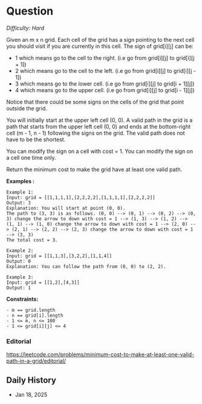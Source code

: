 # Question 

_Difficulty: Hard_

Given an m x n grid. Each cell of the grid has a sign pointing to the next cell you should visit if you are currently in this cell. The sign of grid[i][j] can be:

- 1 which means go to the cell to the right. (i.e go from grid[i][j] to grid[i][j + 1])
- 2 which means go to the cell to the left. (i.e go from grid[i][j] to grid[i][j - 1])
- 3 which means go to the lower cell. (i.e go from grid[i][j] to grid[i + 1][j])
- 4 which means go to the upper cell. (i.e go from grid[i][j] to grid[i - 1][j])

Notice that there could be some signs on the cells of the grid that point outside the grid.

You will initially start at the upper left cell (0, 0). A valid path in the grid is a path that starts from the upper left cell (0, 0) and ends at the bottom-right cell (m - 1, n - 1) following the signs on the grid. The valid path does not have to be the shortest.

You can modify the sign on a cell with cost = 1. You can modify the sign on a cell one time only.

Return the minimum cost to make the grid have at least one valid path.

**Examples :**
```
Example 1:
Input: grid = [[1,1,1,1],[2,2,2,2],[1,1,1,1],[2,2,2,2]]
Output: 3
Explanation: You will start at point (0, 0).
The path to (3, 3) is as follows. (0, 0) --> (0, 1) --> (0, 2) --> (0, 3) change the arrow to down with cost = 1 --> (1, 3) --> (1, 2) --> (1, 1) --> (1, 0) change the arrow to down with cost = 1 --> (2, 0) --> (2, 1) --> (2, 2) --> (2, 3) change the arrow to down with cost = 1 --> (3, 3)
The total cost = 3.

Example 2:
Input: grid = [[1,1,3],[3,2,2],[1,1,4]]
Output: 0
Explanation: You can follow the path from (0, 0) to (2, 2).

Example 3:
Input: grid = [[1,2],[4,3]]
Output: 1
```

**Constraints:**
```
- m == grid.length
- n == grid[i].length
- 1 <= m, n <= 100
- 1 <= grid[i][j] <= 4
```

### Editorial
https://leetcode.com/problems/minimum-cost-to-make-at-least-one-valid-path-in-a-grid/editorial/

## Daily History
- Jan 18, 2025